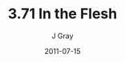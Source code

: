 ---
title: '3.71 In the Flesh'
alt: 'Mysteries of the Arcana'
date: '2011-07-15'
author: 'J Gray'
artist: 'Jessica'
chapter: '3 Two by Two'
filler: false
---